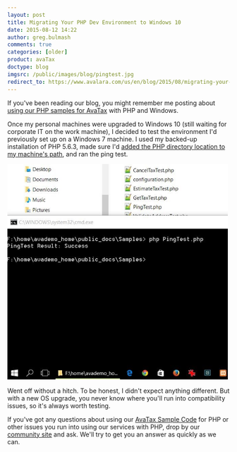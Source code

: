 ```yaml
---
layout: post
title: Migrating Your PHP Dev Environment to Windows 10
date: 2015-08-12 14:22
author: greg.bulmash
comments: true
categories: [older]
product: avaTax
doctype: blog
imgsrc: /public/images/blog/pingtest.jpg
redirect_to: https://www.avalara.com/us/en/blog/2015/08/migrating-your-php-dev-environment-to-windows-10.html
---
```

If you've been reading our blog, you might remember me posting about <a href="/blog/2015/06/02/avalara-php-windows">using our PHP samples for AvaTax</a> with PHP and Windows.

Once my personal machines were upgraded to Windows 10 (still waiting for corporate IT on the work machine), I decided to test the environment I'd previously set up on a Windows 7 machine. I used my backed-up installation of PHP 5.6.3, made sure I'd <a href="http://www.howtogeek.com/118594/how-to-edit-your-system-path-for-easy-command-line-access/">added the PHP directory location to my machine's path</a>, and ran the ping test.

<img src="/public/images/blog/pingtest.jpg" alt="Screencap of PHP Ping Test Working in Windows 10" width="500" height="489" />

Went off without a hitch. To be honest, I didn't expect anything different. But with a new OS upgrade, you never know where you'll run into compatibility issues, so it's always worth testing.

If you've got any questions about using our <a href="/avatax/sample-code">AvaTax Sample Code</a> for PHP or other issues you run into using our services with PHP, drop by our <a href="https://community.avalara.com/avalara/category_sets/developers">community site</a> and ask. We'll try to get you an answer as quickly as we can.
